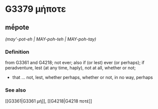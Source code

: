 # G3379 μήποτε

## mḗpote

_(may'-pot-eh | MAY-poh-teh | MAY-poh-tay)_

### Definition

from G3361 and G4218; not ever; also if (or lest) ever (or perhaps); if peradventure, lest (at any time, haply), not at all, whether or not; 

- that ... not, lest, whether perhaps, whether or not, in no way, perhaps

### See also

[[G3361|G3361 μή]], [[G4218|G4218 ποτέ]]
